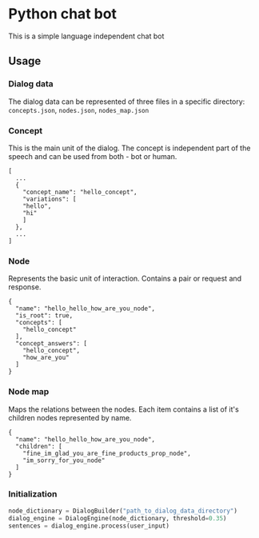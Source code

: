 # Python chat bot
This is a simple language independent chat bot

## Usage

### Dialog data
The dialog data can be represented of three files in a specific directory: `concepts.json`, `nodes.json`, `nodes_map.json`

### Concept
This is the main unit of the dialog. The concept is independent part of the speech and can be used from both - bot or human.

```
[
  ...
  {
    "concept_name": "hello_concept",
    "variations": [
    "hello",
    "hi"
    ]
  },
  ...
]
```

### Node
Represents the basic unit of interaction. Contains a pair or request and response.

```
{
  "name": "hello_hello_how_are_you_node",
  "is_root": true,
  "concepts": [
    "hello_concept"
  ],
  "concept_answers": [
    "hello_concept",
    "how_are_you"
  ]
}
```

### Node map
Maps the relations between the nodes. Each item contains a list of it's children nodes represented by name.

```
{
  "name": "hello_hello_how_are_you_node",
  "children": [
    "fine_im_glad_you_are_fine_products_prop_node",
    "im_sorry_for_you_node"
  ]
}
```

### Initialization
``` Python
node_dictionary = DialogBuilder("path_to_dialog_data_directory")
dialog_engine = DialogEngine(node_dictionary, threshold=0.35)
sentences = dialog_engine.process(user_input)
```
